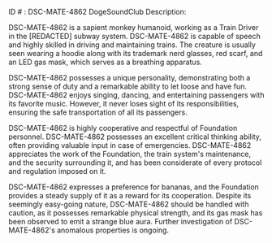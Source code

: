 ID # : DSC-MATE-4862
DogeSoundClub Description:

DSC-MATE-4862 is a sapient monkey humanoid, working as a Train Driver in the [REDACTED] subway system. DSC-MATE-4862 is capable of speech and highly skilled in driving and maintaining trains. The creature is usually seen wearing a hoodie along with its trademark nerd glasses, red scarf, and an LED gas mask, which serves as a breathing apparatus. 

DSC-MATE-4862 possesses a unique personality, demonstrating both a strong sense of duty and a remarkable ability to let loose and have fun. DSC-MATE-4862 enjoys singing, dancing, and entertaining passengers with its favorite music. However, it never loses sight of its responsibilities, ensuring the safe transportation of all its passengers. 

DSC-MATE-4862 is highly cooperative and respectful of Foundation personnel. DSC-MATE-4862 possesses an excellent critical thinking ability, often providing valuable input in case of emergencies. DSC-MATE-4862 appreciates the work of the Foundation, the train system's maintenance, and the security surrounding it, and has been considerate of every protocol and regulation imposed on it. 

DSC-MATE-4862 expresses a preference for bananas, and the Foundation provides a steady supply of it as a reward for its cooperation. Despite its seemingly easy-going nature, DSC-MATE-4862 should be handled with caution, as it possesses remarkable physical strength, and its gas mask has been observed to emit a strange blue aura. Further investigation of DSC-MATE-4862's anomalous properties is ongoing.